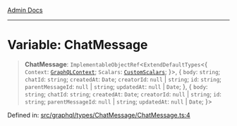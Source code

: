 [Admin Docs](/)

***

# Variable: ChatMessage

> **ChatMessage**: `ImplementableObjectRef`\<`ExtendDefaultTypes`\<\{ `Context`: [`GraphQLContext`](../../../../context/type-aliases/GraphQLContext.md); `Scalars`: [`CustomScalars`](../../../../scalars/type-aliases/CustomScalars.md); \}\>, \{ `body`: `string`; `chatId`: `string`; `createdAt`: `Date`; `creatorId`: `null` \| `string`; `id`: `string`; `parentMessageId`: `null` \| `string`; `updatedAt`: `null` \| `Date`; \}, \{ `body`: `string`; `chatId`: `string`; `createdAt`: `Date`; `creatorId`: `null` \| `string`; `id`: `string`; `parentMessageId`: `null` \| `string`; `updatedAt`: `null` \| `Date`; \}\>

Defined in: [src/graphql/types/ChatMessage/ChatMessage.ts:4](https://github.com/Sourya07/talawa-api/blob/ead7a48e0174153214ee7311f8b242ee1c1a12ca/src/graphql/types/ChatMessage/ChatMessage.ts#L4)
